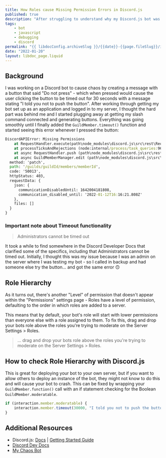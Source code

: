 ```yaml
---
title: How Roles cause Missing Permission Errors in Discord.js
published: true
description: "After struggling to understand why my Discord.js bot was throwing a DiscordAPIError: Missing Permissions even with full admin permissions, I found out that role priority can cause this issue"
tags:
    - bot
    - javascript
    - debugging
    - discord
permalink: "{{ libdocConfig.archiveSlug }}/{{date}}-{{page.fileSlug}}/index.html"
date: "2022-01-20"
layout: libdoc_page.liquid
---
```


## Background

I was working on a Discord bot to cause chaos by creating a message with a button that said "Do not press" - which when pressed would cause the user clicking the button to be timed out for 30 seconds with a message stating "I told you not to push the button". After working through getting my bot set up as an application and logged in to my server, I thought the hard part was behind me and I started plugging away at getting my slash command connected and generating buttons. Everything was going smoothly until I finally added the `GuildMember.timeout()` function and started seeing this error whenever I pressed the button:

```cmd
DiscordAPIError: Missing Permissions
    at RequestHandler.execute(path\node_modules\discord.js\src\rest\RequestHandler.js:350:13)
    at processTicksAndRejections (node:internal/process/task_queries:96:5)
    at async RequestHandler.push (path\node_modules\discord.js\src\rest\RequestHandler.js:51:14)
    at async GuildMemberManager.edit (path\node_modules\discord.js\src\managers\GuildMemberManager.js:279:15) {
  method: 'patch',
  path: '/guilds/guildId/members/memberId',
  code: '50013',
  httpStatus: 403,
  requestData: {
    json: {
      communicationDisabledUntil: 1642004181808,
      communication_disabled_until: '2022-01-12T16:16:21.808Z'
    },
    files: []
  }
}
```

### Important note about Timeout functionality

> Administrators cannot be timed out

It took a while to find somewhere in the Discord Developer Docs that clarified some of the specifics, including that Administrators cannot be timed out. Initially, I thought this was my issue because I was an admin on the server where I was testing my bot - so I called in backup and had someone else try the button... and got the same error 🙃

## Role Hierarchy

As it turns out, there's another "Level" of permission that doesn't appear within the "Permissions" settings page - Roles have a level of permission, defaulting to the order in which roles are added to a server.

This means that by default, your bot's role will start with lower permissions than everyone else with a role assigned to them. To fix this, drag and drop your bots role above the roles you're trying to moderate on the Server Settings > Roles.

> ... drag and drop your bots role above the roles you're trying to moderate on the Server Settings > Roles.

## How to check Role Hierarchy with Discord.js

This is great for deploying your bot to your own server, but if you want to allow others to deploy an instance of the bot, they might not know to do this and will cause your bot to crash. This can be fixed by wrapping your `GuildMember.function()` call with an if statement checking for the Boolean `GuildMember.moderatable`.

```js
if (interaction.member.moderatable) {
    interaction.member.timeout(30000, "I told you not to push the button 😜");
}
```

## Additional Resources

-   Discord.js: [Docs](https://discord.js.org/#/docs/discord.js/stable/general/welcome) | [Getting Started Guide](https://discordjs.guide/#before-you-begin)
-   [Discord Dev Docs](https://discord.com/developers/docs/intro)
-   [My Chaos Bot](https://github.com/TerabyteTiger/chaosbot)
